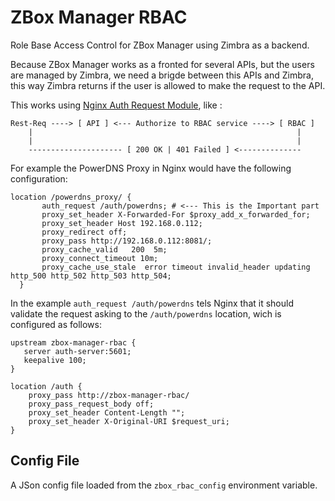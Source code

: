 # ZBox Manager RBAC
Role Base Access Control for ZBox Manager using Zimbra as a backend.

Because ZBox Manager works as a fronted for several APIs, but the users are managed by Zimbra, we
need a brigde between this APIs and Zimbra, this way Zimbra returns if the user is allowed to make the
request to the API.

This works using [Nginx Auth Request Module](http://nginx.org/en/docs/http/ngx_http_auth_request_module.html), like :

```
Rest-Req ----> [ API ] <--- Authorize to RBAC service ----> [ RBAC ]
    |                                                           |
    |                                                           |
    --------------------- [ 200 OK | 401 Failed ] <--------------
```

For example the PowerDNS Proxy in Nginx would have the following configuration:

```
location /powerdns_proxy/ {
       auth_request /auth/powerdns; # <--- This is the Important part
       proxy_set_header X-Forwarded-For $proxy_add_x_forwarded_for;
       proxy_set_header Host 192.168.0.112;
       proxy_redirect off;
       proxy_pass http://192.168.0.112:8081/;
       proxy_cache_valid   200  5m;
       proxy_connect_timeout 10m;
       proxy_cache_use_stale  error timeout invalid_header updating http_500 http_502 http_503 http_504;
  }
```

In the example `auth_request /auth/powerdns` tels Nginx that it should validate the
request asking to the `/auth/powerdns` location, wich is configured as follows:

```
upstream zbox-manager-rbac {
   server auth-server:5601;
   keepalive 100;
}

location /auth {
    proxy_pass http://zbox-manager-rbac/
    proxy_pass_request_body off;
    proxy_set_header Content-Length "";
    proxy_set_header X-Original-URI $request_uri;
}
```

## Config File
A JSon config file loaded from the `zbox_rbac_config` environment variable.
